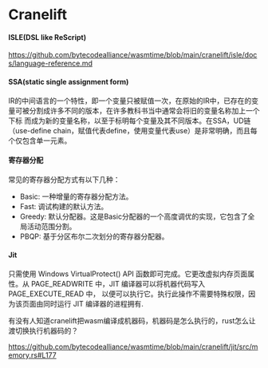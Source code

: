 # Cranelift

#### ISLE(DSL like ReScript)

https://github.com/bytecodealliance/wasmtime/blob/main/cranelift/isle/docs/language-reference.md

#### SSA(static single assignment form)

IR的中间语言的一个特性，即一个变量只被赋值一次，在原始的IR中，已存在的变量可被分割成许多不同的版本，在许多教科书当中通常会将旧的变量名称加上一个下标
而成为新的变量名称，以至于标明每个变量及其不同版本。在SSA，UD链（use-define chain，赋值代表define，使用变量代表use）是非常明确，而且每个仅包含单一元素。

#### 寄存器分配

常见的寄存器分配方式有以下几种：

+ Basic: 一种增量的寄存器分配方法。
+ Fast: 调试构建的默认方法。
+ Greedy: 默认分配器。这是Basic分配器的一个高度调优的实现，它包含了全局活动范围分割。
+ PBQP: 基于分区布尔二次划分的寄存器分配器。

#### Jit

只需使用 Windows VirtualProtect() API 函数即可完成。它更改虚拟内存页面属性。从 PAGE_READWRITE 中，JIT 编译器可以将机器代码写入 PAGE_EXECUTE_READ 中，
以便可以执行它。执行此操作不需要特殊权限，因为该页面由同时运行 JIT 编译器的进程拥有.

有没有人知道cranelift把wasm编译成机器码，机器码是怎么执行的，rust怎么让渡切换执行机器码的？

https://github.com/bytecodealliance/wasmtime/blob/main/cranelift/jit/src/memory.rs#L177